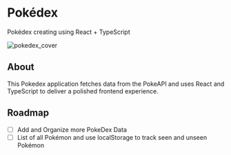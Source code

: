 # Pokédex
Pokédex creating using React + TypeScript

![pokedex_cover](https://github.com/thomasjvu/pokedex/assets/49382745/34540282-0208-4189-8308-0f5c6c2850a8)

## About
This Pokedex application fetches data from the PokeAPI and uses React and TypeScript to deliver a polished frontend experience.

## Roadmap

- [ ] Add and Organize more PokeDex Data
- [ ] List of all Pokémon and use localStorage to track seen and unseen Pokémon

